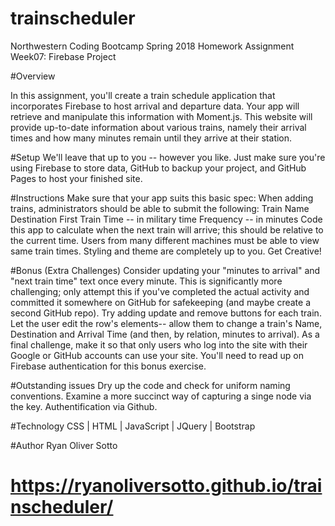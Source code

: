 # trainscheduler
Northwestern Coding Bootcamp Spring 2018 Homework Assignment Week07: Firebase Project

#Overview

In this assignment, you'll create a train schedule application that incorporates Firebase to host arrival and departure data. Your app will retrieve and manipulate this information with Moment.js. This website will provide up-to-date information about various trains, namely their arrival times and how many minutes remain until they arrive at their station.

#Setup
We'll leave that up to you -- however you like. Just make sure you're using Firebase to store data, GitHub to backup your project, and GitHub Pages to host your finished site.

#Instructions
Make sure that your app suits this basic spec:
When adding trains, administrators should be able to submit the following:
Train Name
Destination 
First Train Time -- in military time
Frequency -- in minutes
Code this app to calculate when the next train will arrive; this should be relative to the current time.
Users from many different machines must be able to view same train times.
Styling and theme are completely up to you. Get Creative!

#Bonus (Extra Challenges)
Consider updating your "minutes to arrival" and "next train time" text once every minute. This is significantly more challenging; only attempt this if you've completed the actual activity and committed it somewhere on GitHub for safekeeping (and maybe create a second GitHub repo).
Try adding update and remove buttons for each train. Let the user edit the row's elements-- allow them to change a train's Name, Destination and Arrival Time (and then, by relation, minutes to arrival).
As a final challenge, make it so that only users who log into the site with their Google or GitHub accounts can use your site. You'll need to read up on Firebase authentication for this bonus exercise.

#Outstanding issues
Dry up the code and check for uniform naming conventions.
Examine a more succinct way of capturing a singe node via the key.
Authentification via Github.

#Technology
CSS | HTML | JavaScript | JQuery | Bootstrap

#Author
Ryan Oliver Sotto

# https://ryanoliversotto.github.io/trainscheduler/